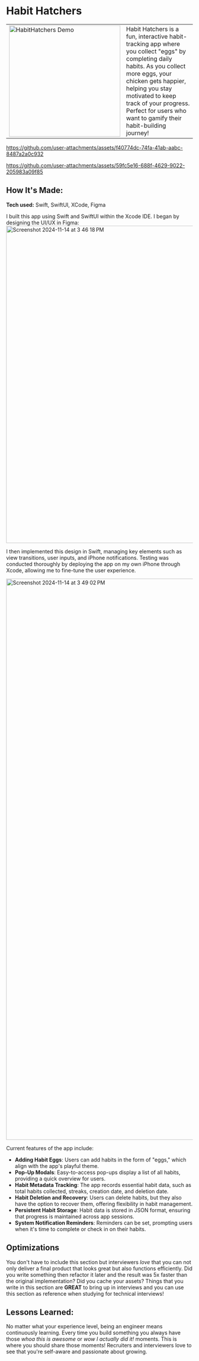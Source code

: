 # Habit Hatchers

<table>
  <tr>
    <td><img src="https://github.com/user-attachments/assets/c9ba4cdf-234c-4bf0-b9d6-c50d56c54ba9" alt="HabitHatchers Demo" width="300"/></td>
    <td>
      Habit Hatchers is a fun, interactive habit-tracking app where you collect "eggs" by completing daily habits. 
      As you collect more eggs, your chicken gets happier, helping you stay motivated to keep track of your progress. 
      Perfect for users who want to gamify their habit-building journey!
    </td>
  </tr>
</table>


https://github.com/user-attachments/assets/f40774dc-74fa-41ab-aabc-8487a2a0c932





https://github.com/user-attachments/assets/59fc5e16-688f-4629-9022-205983a09f85



## How It's Made:

**Tech used:** Swift, SwiftUI, XCode, Figma

I built this app using Swift and SwiftUI within the Xcode IDE. I began by designing the UI/UX in Figma:
<img width="855" alt="Screenshot 2024-11-14 at 3 46 18 PM" src="https://github.com/user-attachments/assets/f3804a8f-d53f-49ef-87c3-7797b65d95e3">

I then implemented this design in Swift, managing key elements such as view transitions, user inputs, and iPhone notifications. Testing was conducted thoroughly by deploying the app on my own iPhone through Xcode, allowing me to fine-tune the user experience.

<img width="1512" alt="Screenshot 2024-11-14 at 3 49 02 PM" src="https://github.com/user-attachments/assets/01bcd549-3976-493a-9e89-81f7528a8901">


Current features of the app include:

- **Adding Habit Eggs**: Users can add habits in the form of "eggs," which align with the app's playful theme.
- **Pop-Up Modals**: Easy-to-access pop-ups display a list of all habits, providing a quick overview for users.
- **Habit Metadata Tracking**: The app records essential habit data, such as total habits collected, streaks, creation date, and deletion date.
- **Habit Deletion and Recovery**: Users can delete habits, but they also have the option to recover them, offering flexibility in habit management.
- **Persistent Habit Storage**: Habit data is stored in JSON format, ensuring that progress is maintained across app sessions.
- **System Notification Reminders**: Reminders can be set, prompting users when it's time to complete or check in on their habits.







## Optimizations

You don't have to include this section but interviewers *love* that you can not only deliver a final product that looks great but also functions efficiently. Did you write something then refactor it later and the result was 5x faster than the original implementation? Did you cache your assets? Things that you write in this section are **GREAT** to bring up in interviews and you can use this section as reference when studying for technical interviews!

## Lessons Learned:

No matter what your experience level, being an engineer means continuously learning. Every time you build something you always have those *whoa this is awesome* or *wow I actually did it!* moments. This is where you should share those moments! Recruiters and interviewers love to see that you're self-aware and passionate about growing.
